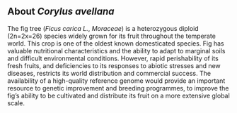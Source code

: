 About *Corylus avellana*
------------------------

The fig tree (*Ficus carica L.*, *Moraceae*) is a heterozygous diploid (2n=2x=26) species widely grown for its fruit throughout the temperate world. This crop is one of the oldest known domesticated species. Fig has valuable nutritional characteristics and the ability to adapt to marginal soils and difficult environmental conditions. However, rapid perishability of its fresh fruits, and deficiencies to its responses to abiotic stresses and new diseases, restricts its world distribution and commercial success. The availability of a high-quality reference genome would provide an important resource to genetic improvement and breeding programmes, to improve the fig’s ability to be cultivated and distribute its fruit on a more extensive global scale. 
